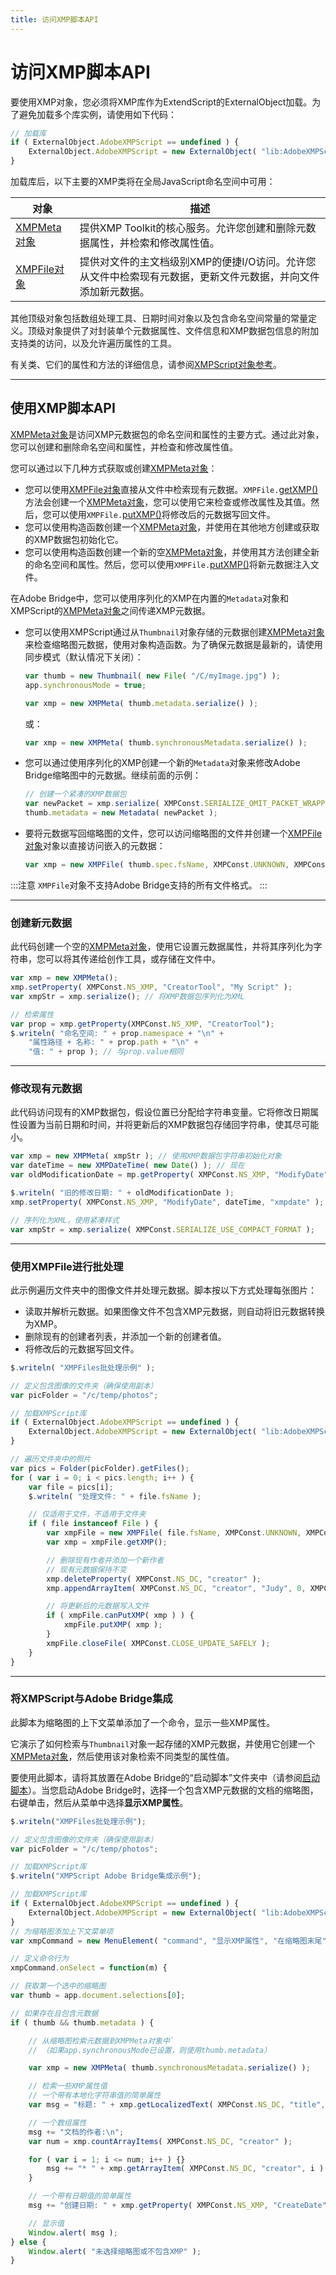 ```yaml
---
title: 访问XMP脚本API
---
```

# 访问XMP脚本API

要使用XMP对象，您必须将XMP库作为ExtendScript的ExternalObject加载。为了避免加载多个库实例，请使用如下代码：

```javascript
// 加载库
if ( ExternalObject.AdobeXMPScript == undefined ) {
    ExternalObject.AdobeXMPScript = new ExternalObject( "lib:AdobeXMPScript");
}
```

加载库后，以下主要的XMP类将在全局JavaScript命名空间中可用：

|                             对象                             |                                                                                        描述                                                                                         |
| -------------------------------------------------------------- | ------------------------------------------------------------------------------------------------------------------------------------------------------------------------------------------ |
| [XMPMeta对象](xmpscript-object-reference.md#xmpmeta-object) | 提供XMP Toolkit的核心服务。允许您创建和删除元数据属性，并检索和修改属性值。                                            |
| [XMPFile对象](xmpscript-object-reference.md#xmpfile-object) | 提供对文件的主文档级别XMP的便捷I/O访问。允许您从文件中检索现有元数据，更新文件元数据，并向文件添加新元数据。 |

其他顶级对象包括数组处理工具、日期时间对象以及包含命名空间常量的常量定义。顶级对象提供了对封装单个元数据属性、文件信息和XMP数据包信息的附加支持类的访问，以及允许遍历属性的工具。

有关类、它们的属性和方法的详细信息，请参阅[XMPScript对象参考](../xmpscript-object-reference)。

---

## 使用XMP脚本API

[XMPMeta对象](xmpscript-object-reference.md#xmpmeta-object)是访问XMP元数据包的命名空间和属性的主要方式。通过此对象，您可以创建和删除命名空间和属性，并检查和修改属性值。

您可以通过以下几种方式获取或创建[XMPMeta对象](xmpscript-object-reference.md#xmpmeta-object)：

- 您可以使用[XMPFile对象](xmpscript-object-reference.md#xmpfile-object)直接从文件中检索现有元数据。`XMPFile.`[getXMP()](xmpscript-object-reference.md#xmpfilegetxmp)方法会创建一个[XMPMeta对象](xmpscript-object-reference.md#xmpmeta-object)，您可以使用它来检查或修改属性及其值。然后，您可以使用`XMPFile.`[putXMP()](xmpscript-object-reference.md#xmpfileputxmp)将修改后的元数据写回文件。
- 您可以使用构造函数创建一个[XMPMeta对象](xmpscript-object-reference.md#xmpmeta-object)，并使用在其他地方创建或获取的XMP数据包初始化它。
- 您可以使用构造函数创建一个新的空[XMPMeta对象](xmpscript-object-reference.md#xmpmeta-object)，并使用其方法创建全新的命名空间和属性。然后，您可以使用`XMPFile.`[putXMP()](xmpscript-object-reference.md#xmpfileputxmp)将新元数据注入文件。

在Adobe Bridge中，您可以使用序列化的XMP在内置的`Metadata`对象和XMPScript的[XMPMeta对象](xmpscript-object-reference.md#xmpmeta-object)之间传递XMP元数据。

- 您可以使用XMPScript通过从`Thumbnail`对象存储的元数据创建[XMPMeta对象](xmpscript-object-reference.md#xmpmeta-object)来检查缩略图元数据，使用对象构造函数。为了确保元数据是最新的，请使用同步模式（默认情况下关闭）：

    ```javascript
    var thumb = new Thumbnail( new File( "/C/myImage.jpg") );
    app.synchronousMode = true;

    var xmp = new XMPMeta( thumb.metadata.serialize() );
    ```

    或：

    ```javascript
    var xmp = new XMPMeta( thumb.synchronousMetadata.serialize() );
    ```

- 您可以通过使用序列化的XMP创建一个新的`Metadata`对象来修改Adobe Bridge缩略图中的元数据。继续前面的示例：

    ```javascript
    // 创建一个紧凑的XMP数据包
    var newPacket = xmp.serialize( XMPConst.SERIALIZE_OMIT_PACKET_WRAPPER | XMPConst.SERIALIZE_USE_COMPACT_FORMAT ) );
    thumb.metadata = new Metadata( newPacket );
    ```

- 要将元数据写回缩略图的文件，您可以访问缩略图的文件并创建一个[XMPFile对象](xmpscript-object-reference.md#xmpfile-object)对象以直接访问嵌入的元数据：

    ```javascript
    var xmp = new XMPFile( thumb.spec.fsName, XMPConst.UNKNOWN, XMPConst.OPEN_FOR_UPDATE );
    ```

:::注意
`XMPFile`对象不支持Adobe Bridge支持的所有文件格式。
:::

---

### 创建新元数据

此代码创建一个空的[XMPMeta对象](xmpscript-object-reference.md#xmpmeta-object)，使用它设置元数据属性，并将其序列化为字符串，您可以将其传递给创作工具，或存储在文件中。

```javascript
var xmp = new XMPMeta();
xmp.setProperty( XMPConst.NS_XMP, "CreatorTool", "My Script" );
var xmpStr = xmp.serialize(); // 将XMP数据包序列化为XML

// 检索属性
var prop = xmp.getProperty(XMPConst.NS_XMP, "CreatorTool");
$.writeln( "命名空间: " + prop.namespace + "\n" +
    "属性路径 + 名称: " + prop.path + "\n" +
    "值: " + prop ); // 与prop.value相同
```

---

### 修改现有元数据

此代码访问现有的XMP数据包，假设位置已分配给字符串变量。它将修改日期属性设置为当前日期和时间，并将更新后的XMP数据包存储回字符串，使其尽可能小。

```javascript
var xmp = new XMPMeta( xmpStr ); // 使用XMP数据包字符串初始化对象
var dateTime = new XMPDateTime( new Date() ); // 现在
var oldModificationDate = mp.getProperty( XMPConst.NS_XMP, "ModifyDate", "xmpdate" );

$.writeln( "旧的修改日期: " + oldModificationDate );
xmp.setProperty( XMPConst.NS_XMP, "ModifyDate", dateTime, "xmpdate" );

// 序列化为XML，使用紧凑样式
var xmpStr = xmp.serialize( XMPConst.SERIALIZE_USE_COMPACT_FORMAT );
```

---

### 使用XMPFile进行批处理

此示例遍历文件夹中的图像文件并处理元数据。脚本按以下方式处理每张图片：

- 读取并解析元数据。如果图像文件不包含XMP元数据，则自动将旧元数据转换为XMP。
- 删除现有的创建者列表，并添加一个新的创建者值。
- 将修改后的元数据写回文件。

```javascript
$.writeln( "XMPFiles批处理示例" );

// 定义包含图像的文件夹（确保使用副本）
var picFolder = "/c/temp/photos";

// 加载XMPScript库
if ( ExternalObject.AdobeXMPScript == undefined ) {
    ExternalObject.AdobeXMPScript = new ExternalObject( "lib:AdobeXMPScript" );
}

// 遍历文件夹中的照片
var pics = Folder(picFolder).getFiles();
for ( var i = 0; i < pics.length; i++ ) {
    var file = pics[i];
    $.writeln( "处理文件: " + file.fsName );

    // 仅适用于文件，不适用于文件夹
    if ( file instanceof File ) {
        var xmpFile = new XMPFile( file.fsName, XMPConst.UNKNOWN, XMPConst.OPEN_FOR_UPDATE );
        var xmp = xmpFile.getXMP();

        // 删除现有作者并添加一个新作者
        // 现有元数据保持不变
        xmp.deleteProperty( XMPConst.NS_DC, "creator" );
        xmp.appendArrayItem( XMPConst.NS_DC, "creator", "Judy", 0, XMPConst.ARRAY_IS_ORDERED );

        // 将更新后的元数据写入文件
        if ( xmpFile.canPutXMP( xmp ) ) {
            xmpFile.putXMP( xmp );
        }
        xmpFile.closeFile( XMPConst.CLOSE_UPDATE_SAFELY );
    }
}
```

---

### 将XMPScript与Adobe Bridge集成

此脚本为缩略图的上下文菜单添加了一个命令，显示一些XMP属性。

它演示了如何检索与`Thumbnail`对象一起存储的XMP元数据，并使用它创建一个[XMPMeta对象](xmpscript-object-reference.md#xmpmeta-object)，然后使用该对象检索不同类型的属性值。

要使用此脚本，请将其放置在Adobe Bridge的“启动脚本”文件夹中（请参阅[启动脚本](../introduction/scripting-for-specific-applications.md#startup-scripts)）。当您启动Adobe Bridge时，选择一个包含XMP元数据的文档的缩略图，右键单击，然后从菜单中选择**显示XMP属性**。

```javascript
$.writeln("XMPFiles批处理示例");

// 定义包含图像的文件夹（确保使用副本）
var picFolder = "/c/temp/photos";

// 加载XMPScript库
$.writeln("XMPScript Adobe Bridge集成示例");

// 加载XMPScript库
if ( ExternalObject.AdobeXMPScript == undefined ) {
    ExternalObject.AdobeXMPScript = new ExternalObject( "lib:AdobeXMPScript" );
}
// 为缩略图添加上下文菜单项
var xmpCommand = new MenuElement( "command", "显示XMP属性", "在缩略图末尾", "showProperties" );

// 定义命令行为
xmpCommand.onSelect = function(m) {

// 获取第一个选中的缩略图
var thumb = app.document.selections[0];

// 如果存在且包含元数据
if ( thumb && thumb.metadata ) {

    // 从缩略图检索元数据到XMPMeta对象中`
    // （如果app.synchronousMode已设置，则使用thumb.metadata）

    var xmp = new XMPMeta( thumb.synchronousMetadata.serialize() );

    // 检索一些XMP属性值
    // 一个带有本地化字符串值的简单属性
    var msg = "标题: " + xmp.getLocalizedText( XMPConst.NS_DC, "title", null, "en" ) + "\n";

    // 一个数组属性
    msg += "文档的作者:\n";
    var num = xmp.countArrayItems( XMPConst.NS_DC, "creator" );

    for ( var i = 1; i <= num; i++ ) {}
        msg += "* " + xmp.getArrayItem( XMPConst.NS_DC, "creator", i ) + "\n";
    }

    // 一个带有日期值的简单属性
    msg += "创建日期: " + xmp.getProperty( XMPConst.NS_XMP, "CreateDate" )

    // 显示值
    Window.alert( msg );
} else {
    Window.alert( "未选择缩略图或不包含XMP" );
}
```